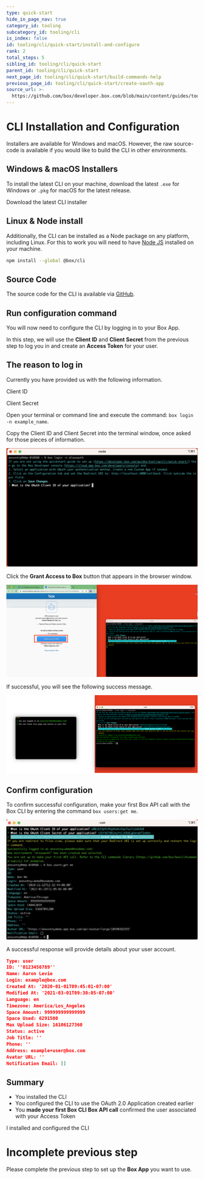 ```yaml
---
type: quick-start
hide_in_page_nav: true
category_id: tooling
subcategory_id: tooling/cli
is_index: false
id: tooling/cli/quick-start/install-and-configure
rank: 2
total_steps: 5
sibling_id: tooling/cli/quick-start
parent_id: tooling/cli/quick-start
next_page_id: tooling/cli/quick-start/build-commands-help
previous_page_id: tooling/cli/quick-start/create-oauth-app
source_url: >-
  https://github.com/box/developer.box.com/blob/main/content/guides/tooling/cli/quick-start/2-install-and-configure.md
---
```

# CLI Installation and Configuration

<Choice option='cli.app_type' value='create_new,use_existing,clicked' color='none'>

Installers are available for Windows and macOS. However, the raw source-code is
available if you would like to build the CLI in other environments.

## Windows & macOS Installers

To install the latest CLI on your machine, download the latest
`.exe` for Windows or `.pkg` for macOS for the latest release.

<CTA to="https://github.com/box/boxcli/releases">

Download the latest CLI installer

</CTA>

## Linux & Node install

Additionally, the CLI can be installed as a Node package on any platform,
including Linux. For this to work you will need to have
[Node JS](https://nodejs.org/) installed on your machine.

```bash
npm install --global @box/cli
```

## Source Code

The source code for the CLI is available via [GitHub][cli].

## Run configuration command

You will now need to configure the CLI by logging in to your Box App.

In this step, we will use the **Client ID** and **Client Secret** from the
previous step to log you in and create an **Access Token** for your user.

## The reason to log in

Currently you have provided us with the following information.

<Store disabled inline id='cli_credentials.client_id'>

Client ID

</Store>

<Store disabled inline obscured id='cli_credentials.client_secret'>

Client Secret

</Store>

<!-- markdownlint-disable line-length -->

<!--alex ignore execute-->

Open your terminal or command line and execute the command: `box login -n example_name`.

Copy the Client ID and Client Secret into the terminal window, once asked for
those pieces of information.

<!-- markdownlint-enable line-length -->

<ImageFrame center>

![CLI Login](./cli-login.png)

</ImageFrame>

Click the **Grant Access to Box** button that appears in the browser window.

<ImageFrame center>

![Grant CLI Access](./cli-grant-access.png)

</ImageFrame>

If successful, you will see the following success message.

<ImageFrame center>

![CLI Env Setup](./cli-env-setup.png)

</ImageFrame>

## Confirm configuration

To confirm successful configuration, make your first Box API call with the Box
CLI by entering the command `box users:get me`.

<ImageFrame center>

![CLI Users Call](./cli-first-call.png)

</ImageFrame>

A successful response will provide details about your user account.

```json
Type: user
ID: ''0123456789''
Name: Aaron Levie
Login: example@box.com
Created At: '2020-01-01T09:45:01-07:00'
Modified At: '2021-03-01T09:30:05-07:00'
Language: en
Timezone: America/Los_Angeles
Space Amount: 999999999999999
Space Used: 6291500
Max Upload Size: 16106127360
Status: active
Job Title: ''
Phone: ''
Address: example+user@box.com
Avatar URL: ''
Notification Email: []
```

## Summary

* You installed the CLI
* You configured the CLI to use the OAuth 2.0 Application created earlier
* You **made your first Box CLI Box API call** confirmed the user associated
  with your Access Token

<Next>

I installed and configured the CLI

</Next>

</Choice>

<Choice option='cli.app_type' unset color='none'>

<Message danger>

# Incomplete previous step

Please complete the previous step to set up the **Box App** you want
to use.

</Message>

</Choice>

[cli]: https://github.com/box/boxcli
[auth]: g://authentication/jwt/without-sdk/
[sa]: g://getting-started/user-types/service-account/
[at]: g://authentication/tokens/
[dc]: https://app.box.com/developers/console